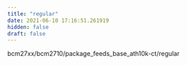 ```yaml
---
title: "regular"
date: 2021-06-10 17:16:51.261919
hidden: false
draft: false
---
```


bcm27xx/bcm2710/package_feeds_base_ath10k-ct/regular

